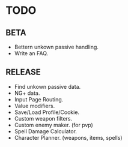 # TODO
## BETA
* Bettern unkown passive handling.
* Write an FAQ.
## RELEASE
* Find unkown passive data.
* NG+ data.
* Input Page Routing.
* Value modifiers.
* Save/Load Profile/Cookie.
* Custom weapon filters.
* Custom enemy maker. (for pvp)
* Spell Damage Calculator.
* Character Planner. (weapons, items, spells)